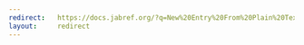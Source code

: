 ```yaml
---
redirect:   https://docs.jabref.org/?q=New%20Entry%20From%20Plain%20Text
layout:     redirect
---
```

